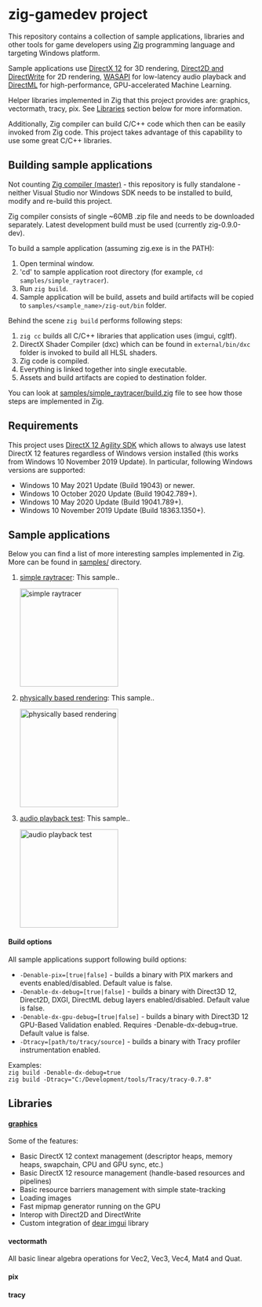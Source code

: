 # zig-gamedev project

This repository contains a collection of sample applications, libraries and other tools for game developers using [Zig](https://ziglang.org/) programming language and targeting Windows platform.

Sample applications use [DirectX 12](https://docs.microsoft.com/en-us/windows/win32/direct3d12/directx-12-programming-guide) for 3D rendering, [Direct2D and DirectWrite](https://docs.microsoft.com/en-us/windows/win32/direct2d/direct2d-portal) for 2D rendering, [WASAPI](https://docs.microsoft.com/en-us/windows/win32/coreaudio/wasapi) for low-latency audio playback and [DirectML](https://docs.microsoft.com/en-us/windows/ai/directml/dml) for high-performance, GPU-accelerated Machine Learning.

Helper libraries implemented in Zig that this project provides are: graphics, vectormath, tracy, pix. See [Libraries](#libraries) section below for more information.

Additionally, Zig compiler can build C/C++ code which then can be easily invoked from Zig code. This project takes advantage of this capability to use some great C/C++ libraries.

## Building sample applications

Not counting [Zig compiler (master)](https://ziglang.org/download/) - this repository is fully standalone - neither Visual Studio nor Windows SDK needs to be installed to build, modify and re-build this project.

Zig compiler consists of single ~60MB .zip file and needs to be downloaded separately. Latest development build must be used (currently zig-0.9.0-dev).

To build a sample application (assuming zig.exe is in the PATH):

1. Open terminal window.
1. 'cd' to sample application root directory (for example, `cd samples/simple_raytracer`).
1. Run `zig build`.
1. Sample application will be build, assets and build artifacts will be copied to `samples/<sample_name>/zig-out/bin` folder.

Behind the scene `zig build` performs following steps:

1. `zig cc` builds all C/C++ libraries that application uses (imgui, cgltf).
1. DirectX Shader Compiler (dxc) which can be found in `external/bin/dxc` folder is invoked to build all HLSL shaders.
1. Zig code is compiled.
1. Everything is linked together into single executable.
1. Assets and build artifacts are copied to destination folder.

You can look at [samples/simple_raytracer/build.zig](samples/simple_raytracer/build.zig) file to see how those steps are implemented in Zig.

## Requirements

This project uses [DirectX 12 Agility SDK](https://devblogs.microsoft.com/directx/gettingstarted-dx12agility/) which allows to always use latest DirectX 12 features regardless of Windows version installed (this works from Windows 10 November 2019 Update). In particular, following Windows versions are supported:

* Windows 10 May 2021 Update (Build 19043) or newer.
* Windows 10 October 2020 Update (Build 19042.789+).
* Windows 10 May 2020 Update (Build 19041.789+).
* Windows 10 November 2019 Update (Build 18363.1350+).

## Sample applications

Below you can find a list of more interesting samples implemented in Zig. More can be found in [samples/](samples/) directory.

1. [simple raytracer](samples/simple_raytracer): This sample..

    <img src="screenshots/simple_raytracer.png" alt="simple raytracer" height="200">

1. [physically based rendering](samples/physically_based_rendering): This sample..

    <img src="screenshots/physically_based_rendering.png" alt="physically based rendering" height="200">

1. [audio playback test](samples/audio_playback_test): This sample..

    <img src="screenshots/audio_playback_test.png" alt="audio playback test" height="200">

#### Build options

All sample applications support following build options:

* `-Denable-pix=[true|false]` - builds a binary with PIX markers and events enabled/disabled. Default value is false.
* `-Denable-dx-debug=[true|false]` - builds a binary with Direct3D 12, Direct2D, DXGI, DirectML debug layers enabled/disabled. Default value is false.
* `-Denable-dx-gpu-debug=[true|false]` - builds a binary with Direct3D 12 GPU-Based Validation enabled. Requires -Denable-dx-debug=true. Default value is false.
* `-Dtracy=[path/to/tracy/source]` - builds a binary with Tracy profiler instrumentation enabled.

Examples:
<br/>
`zig build -Denable-dx-debug=true`
<br/>
`zig build -Dtracy="C:/Development/tools/Tracy/tracy-0.7.8"`
<br/>

## Libraries

#### [graphics](libs/common/graphics.zig)

Some of the features:

* Basic DirectX 12 context management (descriptor heaps, memory heaps, swapchain, CPU and GPU sync, etc.)
* Basic DirectX 12 resource management (handle-based resources and pipelines)
* Basic resource barriers management with simple state-tracking
* Loading images
* Fast mipmap generator running on the GPU
* Interop with Direct2D and DirectWrite
* Custom integration of [dear imgui](https://github.com/ocornut/imgui) library

#### vectormath

All basic linear algebra operations for Vec2, Vec3, Vec4, Mat4 and Quat.

#### pix

#### tracy
